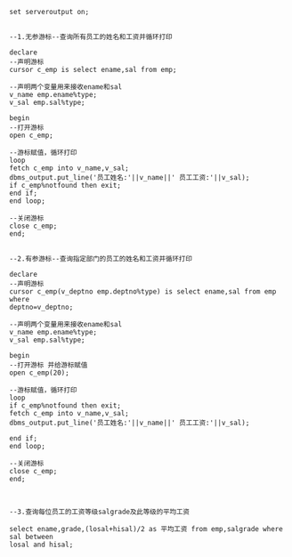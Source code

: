 
<BlogInfo id="1338" title="游标的使用" author="白日梦想猿" pv=0 read_times=0 pre_cost_time=40 category="oracle" tag_list="['oracle', '循环语句', 'cursor']" create_time="2021.10.20 09:11:08.264599" update_time="2021.10.20 09:35:18" />

```oracle
set serveroutput on;  
  

--1.无参游标--查询所有员工的姓名和工资并循环打印

declare  
--声明游标  
cursor c_emp is select ename,sal from emp;  
  
--声明两个变量用来接收ename和sal  
v_name emp.ename%type;  
v_sal emp.sal%type;  
  
begin  
--打开游标  
open c_emp;  
  
--游标赋值，循环打印  
loop  
fetch c_emp into v_name,v_sal;  
dbms_output.put_line('员工姓名:'||v_name||' 员工工资:'||v_sal);  
if c_emp%notfound then exit;  
end if;  
end loop;  
  
--关闭游标  
close c_emp;  
end;  
  
  
--2.有参游标--查询指定部门的员工的姓名和工资并循环打印

declare  
--声明游标  
cursor c_emp(v_deptno emp.deptno%type) is select ename,sal from emp where
deptno=v_deptno;  
  
--声明两个变量用来接收ename和sal  
v_name emp.ename%type;  
v_sal emp.sal%type;  
  
begin  
--打开游标 并给游标赋值  
open c_emp(20);  
  
--游标赋值，循环打印  
loop  
if c_emp%notfound then exit;  
fetch c_emp into v_name,v_sal;  
dbms_output.put_line('员工姓名:'||v_name||' 员工工资:'||v_sal);  
  
end if;  
end loop;  
  
--关闭游标  
close c_emp;  
end;  

  

--3.查询每位员工的工资等级salgrade及此等级的平均工资

select ename,grade,(losal+hisal)/2 as 平均工资 from emp,salgrade where sal between
losal and hisal;
```